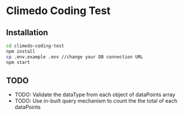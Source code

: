 # Climedo Coding Test

## Installation
```sh
cd climedo-coding-test
npm install
cp .env.example .env //change your DB connection URL
npm start
```


## TODO
- TODO: Validate the dataType from each object of dataPoints array
- TODO: Use in-built query mechanism to count the the total of each dataPoints